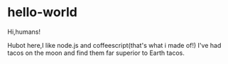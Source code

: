 # hello-world

Hi,humans!

Hubot here,I like node.js and coffeescript(that's what i made of!)
I've had tacos on the moon and find them far superior to Earth tacos.
